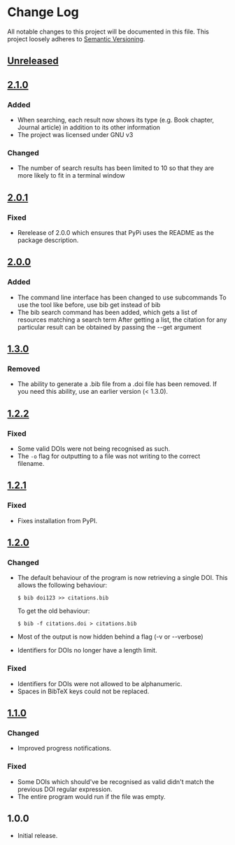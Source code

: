 # Change Log

All notable changes to this project will be documented in this file.
This project loosely adheres to [Semantic Versioning](http://semver.org/).

<!--
### Added
### Changed
### Deprecated
### Removed
### Fixed
### Security
-->

## [Unreleased][x.x.x]


## [2.1.0]
### Added
- When searching, each result now shows its type (e.g. Book chapter, Journal article) in addition to its other information
- The project was licensed under GNU v3

### Changed
- The number of search results has been limited to 10 so that they are more likely to fit in a terminal window

## [2.0.1]
### Fixed
- Rerelease of 2.0.0 which ensures that PyPi uses the README as the package description.

## [2.0.0]
### Added

- The command line interface has been changed to use subcommands
  To use the tool like before, use bib get instead of bib
- The bib search command has been added, which gets a list of resources matching a search term
  After getting a list, the citation for any particular result can be obtained by passing the --get argument

## [1.3.0]
### Removed

- The ability to generate a .bib file from a .doi file has been removed.
  If you need this ability, use an earlier version (< 1.3.0).

## [1.2.2]
### Fixed
- Some valid DOIs were not being recognised as such.
- The `-o` flag for outputting to a file was not writing to the correct filename.

## [1.2.1]
### Fixed
- Fixes installation from PyPI.

## [1.2.0]
### Changed
- The default behaviour of the program is now retrieving a single DOI.
  This allows the following behaviour:

  `$ bib doi123 >> citations.bib`

  To get the old behaviour:

  `$ bib -f citations.doi > citations.bib`
- Most of the output is now hidden behind a flag (-v or --verbose)
- Identifiers for DOIs no longer have a length limit.

### Fixed
- Identifiers for DOIs were not allowed to be alphanumeric.
- Spaces in BibTeX keys could not be replaced.

## [1.1.0]
### Changed
- Improved progress notifications.

### Fixed
- Some DOIs which should've be recognised as valid didn't match the previous DOI regular expression.
- The entire program would run if the file was empty.

## 1.0.0
- Initial release.

[x.x.x]: https://github.com/jgilchrist/pybib/compare/v2.1.0...HEAD
[2.1.0]: https://github.com/jgilchrist/pybib/compare/v2.0.1...v2.1.0
[2.0.1]: https://github.com/jgilchrist/pybib/compare/v2.0.0...v2.0.1
[2.0.0]: https://github.com/jgilchrist/pybib/compare/v1.3.0...v2.0.0
[1.3.0]: https://github.com/jgilchrist/pybib/compare/v1.2.2...v1.3.0
[1.2.2]: https://github.com/jgilchrist/pybib/compare/v1.2.1...v1.2.2
[1.2.1]: https://github.com/jgilchrist/pybib/compare/v1.2.0...v1.2.1
[1.2.0]: https://github.com/jgilchrist/pybib/compare/v1.1.0...v1.2.0
[1.1.0]: https://github.com/jgilchrist/pybib/compare/v1.0.0...v1.1.0
